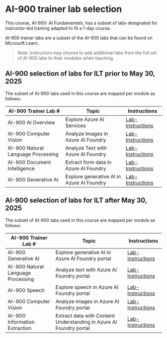 # AI-900 trainer lab selection

This course, AI-900: AI Fundamentals, has a subset of labs designated for instructor-led training adapted to fit a 1-day course.

AI-900 trainer labs are a subset of the AI-900 labs that can be found on Microsoft Learn.

> Note: Instructors may choose to add additional labs from the full set of AI-900 labs to their modules when teaching.

## AI-900 selection of labs for ILT prior to May 30, 2025

The subset of AI-900 labs used in this course are mapped per module as follows: 

| AI-900 Trainer Lab # | Topic | Instructions |
| --- | --- | --- |
| AI-900 AI Overview | Explore Azure AI Services | [Lab-Instructions](https://go.microsoft.com/fwlink/?linkid=2250253) |
| AI-900 Computer Vision | Analyze Images in Azure AI Foundry | [Lab-Instructions](https://go.microsoft.com/fwlink/?linkid=2250145) |
| AI-900 Natural Language Processing | Analyze Text with Azure AI Foundry | [Lab-Instructions](https://go.microsoft.com/fwlink/?linkid=2250314) |
| AI-900 Document Intelligence | Extract form data in Azure AI Foundry | [Lab-Instructions](https://go.microsoft.com/fwlink/?linkid=2250315) |
| AI-900 Generative AI | Explore generative AI in Azure AI Foundry | [Lab-Instructions](https://go.microsoft.com/fwlink/?linkid=2249955) |

## AI-900 selection of labs for ILT after May 30, 2025

The subset of AI-900 labs used in this course are mapped per module as follows: 

| AI-900 Trainer Lab # | Topic | Instructions |
| --- | --- | --- |
| AI-900 Generative AI | Explore generative AI in Azure AI Foundry portal | [Lab-Instructions](https://go.microsoft.com/fwlink/?linkid=2249955) |
| AI-900 Natural Language Processing | Analyze text with Azure AI Foundry portal | [Lab-Instructions](https://go.microsoft.com/fwlink/?linkid=2250314) |
| AI-900 Speech | Explore speech in Azure AI Foundry portal | [Lab-Instructions](https://go.microsoft.com/fwlink/?linkid=2250148) |
| AI-900 Computer Vision | Analyze images in Azure AI Foundry portal | [Lab-Instructions](https://go.microsoft.com/fwlink/?linkid=2250145) |
| AI-900 Information Extraction | Extract data with Content Understanding in Azure AI Foundry portal | [Lab-Instructions](https://go.microsoft.com/fwlink/?linkid=2320420) |



